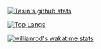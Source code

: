 [![Tasin's github stats](https://github-readme-stats.tasin5541.vercel.app/api?username=Tasin5541)](https://github.com/anuraghazra/github-readme-stats)

[![Top Langs](https://github-readme-stats.tasin5541.vercel.app/api/top-langs/?username=Tasin5541)](https://github.com/anuraghazra/github-readme-stats)

[![willianrod's wakatime stats](https://github-readme-stats.tasin5541.vercel.app/api/wakatime?username=Tasin5541)](https://github.com/anuraghazra/github-readme-stats)
